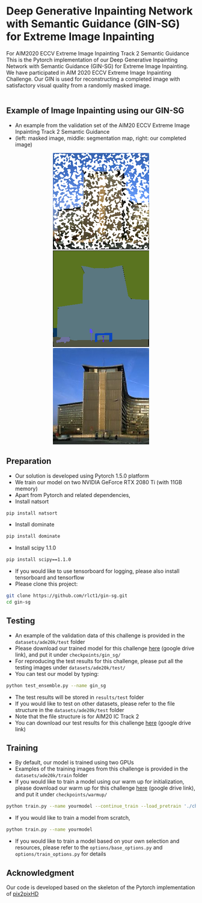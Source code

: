 # Deep Generative Inpainting Network with Semantic Guidance (GIN-SG) for Extreme Image Inpainting 
For AIM2020 ECCV Extreme Image Inpainting Track 2 Semantic Guidance <br> 
This is the Pytorch implementation of our Deep Generative Inpainting Network with Semantic Guidance (GIN-SG) for Extreme Image Inpainting. We have participated in AIM 2020 ECCV Extreme Image Inpainting Challenge. Our GIN is used for reconstructing a completed image with satisfactory visual quality from a randomly masked image. <br><br> 

## Example of Image Inpainting using our GIN-SG 
- An example from the validation set of the AIM20 ECCV Extreme Image Inpainting Track 2 Semantic Guidance
- (left: masked image, middle: segmentation map, right: our completed image) 
<p align='center'>  
  <img src='examples/AIM_IC_t2_validation_0_with_holes.png' width='256'/>
  <img src='examples/AIM_IC_t2_validation_0_seg.png' width='256'/>
  <img src='examples/AIM_IC_t2_validation_0.png' width='256'/>
</p>

## Preparation 
- Our solution is developed using Pytorch 1.5.0 platform 
- We train our model on two NVIDIA GeForce RTX 2080 Ti (with 11GB memory) 
- Apart from Pytorch and related dependencies, 
- Install natsort
```bash
pip install natsort
```
- Install dominate 
```bash
pip install dominate
```
- Install scipy 1.1.0
```bash
pip install scipy==1.1.0
```
- If you would like to use tensorboard for logging, please also install tensorboard and tensorflow 
- Please clone this project: 
```bash
git clone https://github.com/rlct1/gin-sg.git
cd gin-sg
```

## Testing 
- An example of the validation data of this challenge is provided in the `datasets/ade20k/test` folder 
- Please download our trained model for this challenge [here](https://drive.google.com/file/d/1qPgJvPl0QEjzKhv6OFwzTe3_jzv2tjo6/view?usp=sharing) (google drive link), and put it under `checkpoints/gin_sg/`
- For reproducing the test results for this challenge, please put all the testing images under `datasets/ade20k/test/`
- You can test our model by typing: 
```bash
python test_ensemble.py --name gin_sg 
```
- The test results will be stored in `results/test` folder 
- If you would like to test on other datasets, please refer to the file structure in the `datasets/ade20k/test` folder 
- Note that the file structure is for AIM20 IC Track 2 
- You can download our test results for this challenge [here](https://drive.google.com/file/d/1ae15B3QRNNvHOUebsWLN9_ipGrnEjFec/view?usp=sharing) (google drive link)

## Training 
- By default, our model is trained using two GPUs 
- Examples of the training images from this challenge is provided in the `datasets/ade20k/train` folder 
- If you would like to train a model using our warm up for initialization, please download our warm up for this challenge [here](https://drive.google.com/file/d/1wtDQwI9TGsKB9ZJGO3velNz3HhpPmFUg/view?usp=sharing) (google drive link), and put it under `checkpoints/warmup/`
```bash
python train.py --name yourmodel --continue_train --load_pretrain './checkpoints/warmup' 
```
- If you would like to train a model from scratch, 
```bash
python train.py --name yourmodel 
```
- If you would like to train a model based on your own selection and resources, please refer to the `options/base_options.py` and `options/train_options.py` for details 

## Acknowledgment 
Our code is developed based on the skeleton of the Pytorch implementation of [pix2pixHD](https://github.com/NVIDIA/pix2pixHD)

